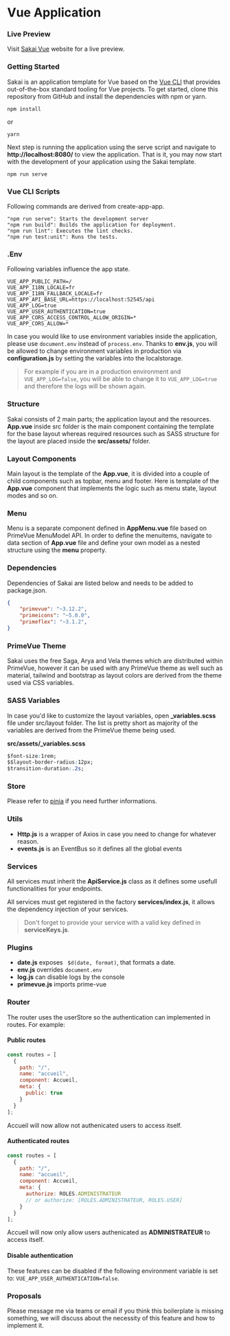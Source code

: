 #  Vue Application  
 
### Live Preview
 
Visit [Sakai Vue](https://www.primefaces.org/sakai-vue) website for a live preview. 
 
### Getting Started
Sakai is an application template for Vue based on the [Vue CLI](https://cli.vuejs.org/) that provides out-of-the-box standard
tooling for Vue projects. To get started, clone this repository from GitHub and install the dependencies with npm or yarn.
                
```
npm install
```

or

```
yarn
```

Next step is running the application using the serve script and navigate to **http://localhost:8080/** to view the application.
That is it, you may now start with the development of your application using the Sakai template.</p>

```
npm run serve
```

### Vue CLI Scripts
Following commands are derived from create-app-app.
```
"npm run serve": Starts the development server
"npm run build": Builds the application for deployment.
"npm run lint": Executes the lint checks.
"npm run test:unit": Runs the tests.
```

### .Env
Following variables influence the app state.
```
VUE_APP_PUBLIC_PATH=/
VUE_APP_I18N_LOCALE=fr
VUE_APP_I18N_FALLBACK_LOCALE=fr
VUE_APP_API_BASE_URL=https://localhost:52545/api
VUE_APP_LOG=true
VUE_APP_USER_AUTHENTICATION=true
VUE_APP_CORS_ACCESS_CONTROL_ALLOW_ORIGIN=*
VUE_APP_CORS_ALLOW=*
```

In case you would like to use environment variables inside the application, please use ```document.env``` instead of ```process.env```. Thanks to **env.js**, you will be allowed to change environment variables in production via **configuration.js** by setting the variables into the localstorage.
> For example if you are in a production environment and ```VUE_APP_LOG=false```, you will be able to change it to ```VUE_APP_LOG=true``` and therefore the logs will be shown again.

### Structure
Sakai consists of 2 main parts; the application layout and the resources. **App.vue** inside src folder is the main component containing the template for the base layout whereas required resources such as SASS structure for the layout are placed inside the **src/assets/** folder.</p>

### Layout Components
Main layout is the template of the **App.vue**, it is divided into a couple of child components such as topbar, menu and footer. Here is template of the
**App.vue** component that implements the logic such as menu state, layout modes and so on.

### Menu
Menu is a separate component defined in **AppMenu.vue** file based on PrimeVue MenuModel API. In order to define the menuitems,
navigate to data section of **App.vue** file and define your own model as a nested structure using the **menu** property.

### Dependencies
Dependencies of Sakai are listed below and needs to be added to package.json.

```json
{
    "primevue": "~3.12.2",
    "primeicons": "~5.0.0",
    "primeflex": "~3.1.2",
}
```

### PrimeVue Theme
Sakai uses the free Saga, Arya and Vela themes which are distributed within PrimeVue, however it can be used with any PrimeVue theme as well such as material, tailwind and bootstrap as layout colors are derived from the theme used via CSS variables.

### SASS Variables
In case you'd like to customize the layout variables, open **_variables.scss** file under src/layout folder. The list is pretty short as majority of the variables are derived from the PrimeVue theme being used.

**src/assets/_variables.scss**
```css
$font-size:1rem;
$$layout-border-radius:12px;
$transition-duration:.2s;
```

### Store
Please refer to <a href="https://pinia.vuejs.org/">pinia</a> if you need further informations.

### Utils
-   **Http.js** is a wrapper of Axios in case you need to change for whatever reason.
-   **events.js** is an EventBus so it defines all the global events

### Services
All services must inherit the **ApiService.js** class as it defines some usefull functionalities for your endpoints.

All services must get registered in the factory **services/index.js**, it allows the dependency injection of your services.

> Don't forget to provide your service with a valid key defined in **serviceKeys.js**.

### Plugins
-   **date.js** exposes ``` $d(date, format)```, that formats a date.
-   **env.js** overrides ```document.env```
-   **log.js** can disable logs by the console
-   **primevue.js** imports prime-vue

### Router
The router uses the userStore so the authentication can implemented in routes.
For example: 
<br>

#### Public routes
```js
const routes = [
  {
    path: "/",
    name: "accueil",
    component: Accueil,
    meta: {
      public: true
    }
  }
];
```
Accueil will now allow not authenicated users to access itself.
<br>

#### Authenticated routes
```js
const routes = [
  {
    path: "/",
    name: "accueil",
    component: Accueil,
    meta: {
      authorize: ROLES.ADMINISTRATEUR
      // or authorize: [ROLES.ADMINISTRATEUR, ROLES.USER]
    }
  }
];
```
Accueil will now only allow users authenicated as **ADMINISTRATEUR** to access itself.
<br>

#### Disable authentication

These features can be disabled if the following environment variable is set to: ```VUE_APP_USER_AUTHENTICATION=false```.

### Proposals

Please message me via teams or email if you think this boilerplate is missing something, we will discuss about the necessity of this feature and how to implement it.  
